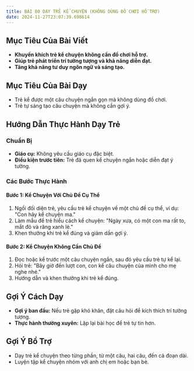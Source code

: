 ```yaml
---
title: BÀI 80 DẠY TRẺ KỂ CHUYỆN (KHÔNG DÙNG ĐỒ CHƠI HỖ TRỢ)
date: 2024-11-27T23:07:39.698614
---
```


## Mục Tiêu Của Bài Viết
- **Khuyến khích trẻ kể chuyện không cần đồ chơi hỗ trợ.**
- **Giúp trẻ phát triển trí tưởng tượng và khả năng diễn đạt.**
- **Tăng khả năng tư duy ngôn ngữ và sáng tạo.**

## Mục Tiêu Của Bài Dạy
- Trẻ kể được một câu chuyện ngắn gọn mà không dùng đồ chơi.
- Trẻ tự sáng tạo câu chuyện mà không cần gợi ý.

## Hướng Dẫn Thực Hành Dạy Trẻ

### Chuẩn Bị
- **Giáo cụ:** Không yêu cầu giáo cụ đặc biệt.
- **Điều kiện trước tiên:** Trẻ đã quen kể chuyện ngắn hoặc diễn đạt ý tưởng.

### Các Bước Thực Hành
#### Bước 1: Kể Chuyện Với Chủ Đề Cụ Thể
1. Ngồi đối diện trẻ, yêu cầu trẻ kể chuyện về một chủ đề cụ thể, ví dụ: "Con hãy kể chuyện ma."
2. Làm mẫu để trẻ hiểu cách kể chuyện: "Ngày xưa, có một con ma rất to, mắt đỏ và răng xanh lè."
3. Khen thưởng khi trẻ kể đúng và giảm dần gợi ý.

#### Bước 2: Kể Chuyện Không Cần Chủ Đề
1. Đọc hoặc kể trước một câu chuyện ngắn, sau đó yêu cầu trẻ tự kể lại.
2. Hỏi trẻ: "Bây giờ đến lượt con, con kể câu chuyện của mình cho mẹ nghe nhé."
3. Hướng dẫn và khen thưởng khi trẻ kể đúng.

## Gợi Ý Cách Dạy
- **Gợi ý ban đầu:** Nếu trẻ gặp khó khăn, đặt câu hỏi để kích thích trí tưởng tượng.
- **Thực hành thường xuyên:** Lặp lại bài học để trẻ tự tin hơn.

## Gợi Ý Bổ Trợ
- Dạy trẻ kể chuyện theo từng phần, từ một câu, hai câu, đến cả đoạn dài.
- Luyện tập kể chuyện nhóm với anh chị em hoặc bạn bè.
